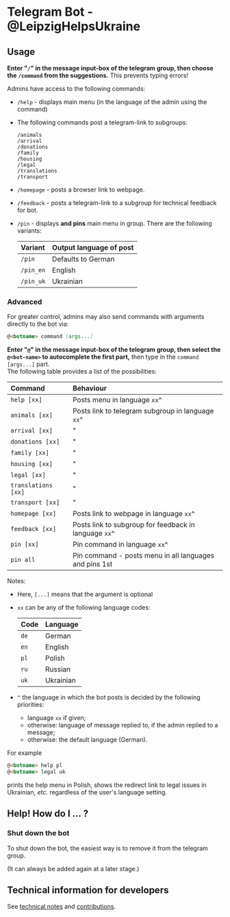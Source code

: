 # Telegram Bot - **@LeipzigHelpsUkraine** #

## Usage ##

**Enter "`/`" in the message input-box of the telegram group, then choose the `/command` from the suggestions.** This prevents typing errors!

Admins have access to the following commands:

- `/help`    - displays main menu (in the language of the admin using the command)
- The following commands post a telegram-link to subgroups:
  ```
  /animals
  /arrival
  /donations
  /family
  /housing
  /legal
  /translations
  /transport
  ```
- `/homepage` - posts a browser link to webpage.
- `/feedback` - posts a telegram-link to a subgroup for technical feedback for bot.
- `/pin` - displays **and pins** main menu in group.
  There are the following variants:

  | Variant    | Output language of post |
  | :--------- | :---------------------- |
  | `/pin`     | Defaults to German      |
  | `/pin_en`  | English                 |
  | `/pin_uk`  | Ukrainian               |

### Advanced ###

For greater control, admins may also send commands with arguments directly to the bot via:

```md
@<botname> command [args...]
```

**Enter "`@`" in the message input-box of the telegram group, then select the `@<bot-name>` to autocomplete the first part,** then type in the `command [args...]` part.
</br>
The following table provides a list of the possibilities:

| Command             | Behaviour    |
| :------------------ | :----------- |
| `help [xx]`         | Posts menu in language `xx`^ |
| `animals [xx]`      | Posts link to telegram subgroup in language `xx`^ |
| `arrival [xx]`      | " |
| `donations [xx]`    | " |
| `family [xx]`       | " |
| `housing [xx]`      | " |
| `legal [xx]`        | " |
| `translations [xx]` | " |
| `transport [xx]`    | " |
| `homepage [xx]`     | Posts link to webpage in language `xx`^  |
| `feedback [xx]`     | Posts link to subgroup for feedback in language `xx`^ |
| `pin [xx]`          | Pin command in language `xx`^ |
| `pin all`           | Pin command - posts menu in all languages and pins 1st |

Notes:
- Here, `[...]` means that the argument is optional
- `xx` can be any of the following language codes:

    | Code  | Language   |
    | :---- | :--------- |
    | `de`  | German     |
    | `en`  | English    |
    | `pl`  | Polish     |
    | `ru`  | Russian    |
    | `uk`  | Ukrainian  |
- `^` the language in which the bot posts is decided by the following priorities:
  - language `xx` if given;
  - otherwise: language of message replied to, if the admin replied to a message;
  - otherwise: the default language (German).

For example

```md
@<botname> help pl
@<botname> legal uk
```

prints the help menu in Polish, shows the redirect link to legal issues in Ukrainian,
_etc._ regardless of the user's language setting.

## Help! How do I ... ? ##

### Shut down the bot ###

To shut down the bot, the easiest way is to remove it from the telegram group.

(It can always be added again at a later stage.)

## Technical information for developers ##

See [technical notes](./TECHNICAL.md) and [contributions](./CONTRIBUTING.md).
